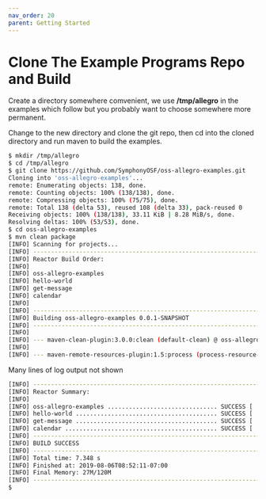 ```yaml
---
nav_order: 20
parent: Getting Started
---
```

# Clone The Example Programs Repo and Build

Create a directory somewhere comvenient, we use __/tmp/allegro__ in the examples which follow but you probably
want to choose somewhere more permanent.

Change to the new directory and clone the git repo, then cd into the cloned directory and run
maven to build the examples. 

```sh
$ mkdir /tmp/allegro
$ cd /tmp/allegro
$ git clone https://github.com/SymphonyOSF/oss-allegro-examples.git
Cloning into 'oss-allegro-examples'...
remote: Enumerating objects: 138, done.
remote: Counting objects: 100% (138/138), done.
remote: Compressing objects: 100% (75/75), done.
remote: Total 138 (delta 53), reused 108 (delta 33), pack-reused 0
Receiving objects: 100% (138/138), 33.11 KiB | 8.28 MiB/s, done.
Resolving deltas: 100% (53/53), done.
$ cd oss-allegro-examples
$ mvn clean package
[INFO] Scanning for projects...
[INFO] ------------------------------------------------------------------------
[INFO] Reactor Build Order:
[INFO] 
[INFO] oss-allegro-examples
[INFO] hello-world
[INFO] get-message
[INFO] calendar
[INFO] 
[INFO] ------------------------------------------------------------------------
[INFO] Building oss-allegro-examples 0.0.1-SNAPSHOT
[INFO] ------------------------------------------------------------------------
[INFO] 
[INFO] --- maven-clean-plugin:3.0.0:clean (default-clean) @ oss-allegro-examples ---
[INFO] 
[INFO] --- maven-remote-resources-plugin:1.5:process (process-resource-bundles) @ oss-allegro-examples ---
```

Many lines of log output not shown

```sh
[INFO] ------------------------------------------------------------------------
[INFO] Reactor Summary:
[INFO] 
[INFO] oss-allegro-examples ............................... SUCCESS [  2.890 s]
[INFO] hello-world ........................................ SUCCESS [  2.327 s]
[INFO] get-message ........................................ SUCCESS [  0.911 s]
[INFO] calendar ........................................... SUCCESS [  1.018 s]
[INFO] ------------------------------------------------------------------------
[INFO] BUILD SUCCESS
[INFO] ------------------------------------------------------------------------
[INFO] Total time: 7.348 s
[INFO] Finished at: 2019-08-06T08:52:11-07:00
[INFO] Final Memory: 27M/120M
[INFO] ------------------------------------------------------------------------
$ 
```
